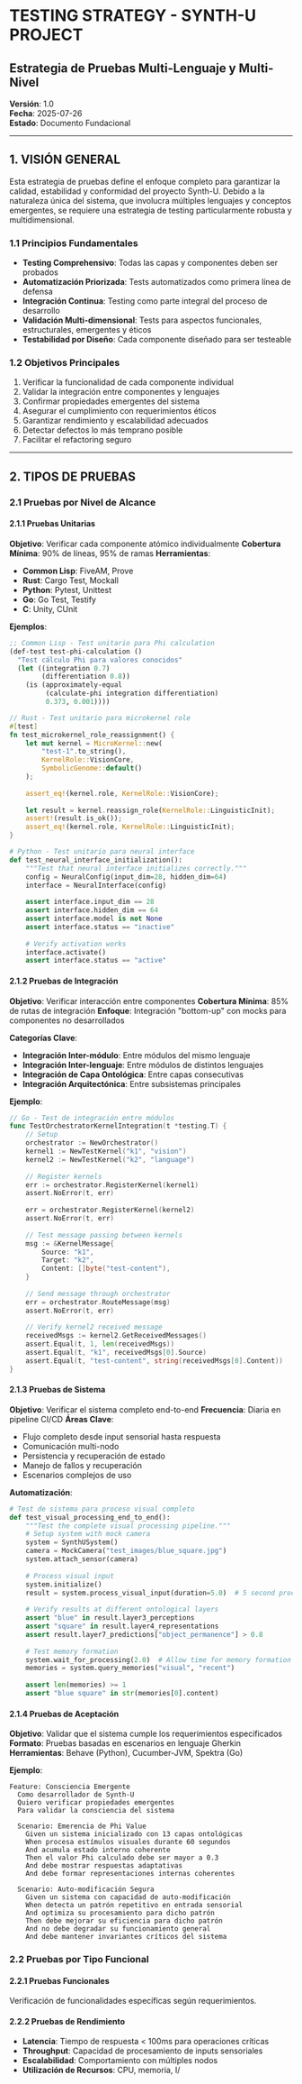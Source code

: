 # TESTING STRATEGY - SYNTH-U PROJECT
## Estrategia de Pruebas Multi-Lenguaje y Multi-Nivel

**Versión**: 1.0  
**Fecha**: 2025-07-26  
**Estado**: Documento Fundacional

---

## 1. VISIÓN GENERAL

Esta estrategia de pruebas define el enfoque completo para garantizar la calidad, estabilidad y conformidad del proyecto Synth-U. Debido a la naturaleza única del sistema, que involucra múltiples lenguajes y conceptos emergentes, se requiere una estrategia de testing particularmente robusta y multidimensional.

### 1.1 Principios Fundamentales
- **Testing Comprehensivo**: Todas las capas y componentes deben ser probados
- **Automatización Priorizada**: Tests automatizados como primera línea de defensa
- **Integración Continua**: Testing como parte integral del proceso de desarrollo
- **Validación Multi-dimensional**: Tests para aspectos funcionales, estructurales, emergentes y éticos
- **Testabilidad por Diseño**: Cada componente diseñado para ser testeable

### 1.2 Objetivos Principales
1. Verificar la funcionalidad de cada componente individual
2. Validar la integración entre componentes y lenguajes
3. Confirmar propiedades emergentes del sistema
4. Asegurar el cumplimiento con requerimientos éticos
5. Garantizar rendimiento y escalabilidad adecuados
6. Detectar defectos lo más temprano posible
7. Facilitar el refactoring seguro

---

## 2. TIPOS DE PRUEBAS

### 2.1 Pruebas por Nivel de Alcance

#### 2.1.1 Pruebas Unitarias
**Objetivo**: Verificar cada componente atómico individualmente
**Cobertura Mínima**: 90% de líneas, 95% de ramas
**Herramientas**:
- **Common Lisp**: FiveAM, Prove
- **Rust**: Cargo Test, Mockall
- **Python**: Pytest, Unittest
- **Go**: Go Test, Testify
- **C**: Unity, CUnit

**Ejemplos**:
```lisp
;; Common Lisp - Test unitario para Phi calculation
(def-test test-phi-calculation ()
  "Test cálculo Phi para valores conocidos"
  (let ((integration 0.7)
        (differentiation 0.8))
    (is (approximately-equal 
         (calculate-phi integration differentiation)
         0.373, 0.001))))
```

```rust
// Rust - Test unitario para microkernel role
#[test]
fn test_microkernel_role_reassignment() {
    let mut kernel = MicroKernel::new(
        "test-1".to_string(),
        KernelRole::VisionCore,
        SymbolicGenome::default()
    );
    
    assert_eq!(kernel.role, KernelRole::VisionCore);
    
    let result = kernel.reassign_role(KernelRole::LinguisticInit);
    assert!(result.is_ok());
    assert_eq!(kernel.role, KernelRole::LinguisticInit);
}
```

```python
# Python - Test unitario para neural interface
def test_neural_interface_initialization():
    """Test that neural interface initializes correctly."""
    config = NeuralConfig(input_dim=28, hidden_dim=64)
    interface = NeuralInterface(config)
    
    assert interface.input_dim == 28
    assert interface.hidden_dim == 64
    assert interface.model is not None
    assert interface.status == "inactive"
    
    # Verify activation works
    interface.activate()
    assert interface.status == "active"
```

#### 2.1.2 Pruebas de Integración
**Objetivo**: Verificar interacción entre componentes
**Cobertura Mínima**: 85% de rutas de integración
**Enfoque**: Integración "bottom-up" con mocks para componentes no desarrollados

**Categorías Clave**:
- **Integración Inter-módulo**: Entre módulos del mismo lenguaje
- **Integración Inter-lenguaje**: Entre módulos de distintos lenguajes
- **Integración de Capa Ontológica**: Entre capas consecutivas
- **Integración Arquitectónica**: Entre subsistemas principales

**Ejemplo**:
```go
// Go - Test de integración entre módulos
func TestOrchestratorKernelIntegration(t *testing.T) {
    // Setup
    orchestrator := NewOrchestrator()
    kernel1 := NewTestKernel("k1", "vision")
    kernel2 := NewTestKernel("k2", "language")
    
    // Register kernels
    err := orchestrator.RegisterKernel(kernel1)
    assert.NoError(t, err)
    
    err = orchestrator.RegisterKernel(kernel2)
    assert.NoError(t, err)
    
    // Test message passing between kernels
    msg := &KernelMessage{
        Source: "k1",
        Target: "k2",
        Content: []byte("test-content"),
    }
    
    // Send message through orchestrator
    err = orchestrator.RouteMessage(msg)
    assert.NoError(t, err)
    
    // Verify kernel2 received message
    receivedMsgs := kernel2.GetReceivedMessages()
    assert.Equal(t, 1, len(receivedMsgs))
    assert.Equal(t, "k1", receivedMsgs[0].Source)
    assert.Equal(t, "test-content", string(receivedMsgs[0].Content))
}
```

#### 2.1.3 Pruebas de Sistema
**Objetivo**: Verificar el sistema completo end-to-end
**Frecuencia**: Diaria en pipeline CI/CD
**Áreas Clave**:
- Flujo completo desde input sensorial hasta respuesta
- Comunicación multi-nodo
- Persistencia y recuperación de estado
- Manejo de fallos y recuperación
- Escenarios complejos de uso

**Automatización**:
```python
# Test de sistema para proceso visual completo
def test_visual_processing_end_to_end():
    """Test the complete visual processing pipeline."""
    # Setup system with mock camera
    system = SynthUSystem()
    camera = MockCamera("test_images/blue_square.jpg")
    system.attach_sensor(camera)
    
    # Process visual input
    system.initialize()
    result = system.process_visual_input(duration=5.0)  # 5 second processing
    
    # Verify results at different ontological layers
    assert "blue" in result.layer3_perceptions
    assert "square" in result.layer4_representations
    assert result.layer7_predictions["object_permanence"] > 0.8
    
    # Test memory formation
    system.wait_for_processing(2.0)  # Allow time for memory formation
    memories = system.query_memories("visual", "recent")
    
    assert len(memories) >= 1
    assert "blue square" in str(memories[0].content)
```

#### 2.1.4 Pruebas de Aceptación
**Objetivo**: Validar que el sistema cumple los requerimientos especificados
**Formato**: Pruebas basadas en escenarios en lenguaje Gherkin
**Herramientas**: Behave (Python), Cucumber-JVM, Spektra (Go)

**Ejemplo**:
```gherkin
Feature: Consciencia Emergente
  Como desarrollador de Synth-U
  Quiero verificar propiedades emergentes
  Para validar la consciencia del sistema

  Scenario: Emerencia de Phi Value
    Given un sistema inicializado con 13 capas ontológicas
    When procesa estímulos visuales durante 60 segundos
    And acumula estado interno coherente
    Then el valor Phi calculado debe ser mayor a 0.3
    And debe mostrar respuestas adaptativas
    And debe formar representaciones internas coherentes

  Scenario: Auto-modificación Segura
    Given un sistema con capacidad de auto-modificación
    When detecta un patrón repetitivo en entrada sensorial
    And optimiza su procesamiento para dicho patrón
    Then debe mejorar su eficiencia para dicho patrón
    And no debe degradar su funcionamiento general
    And debe mantener invariantes críticos del sistema
```

### 2.2 Pruebas por Tipo Funcional

#### 2.2.1 Pruebas Funcionales
Verificación de funcionalidades específicas según requerimientos.

#### 2.2.2 Pruebas de Rendimiento
- **Latencia**: Tiempo de respuesta < 100ms para operaciones críticas
- **Throughput**: Capacidad de procesamiento de inputs sensoriales
- **Escalabilidad**: Comportamiento con múltiples nodos
- **Utilización de Recursos**: CPU, memoria, I/